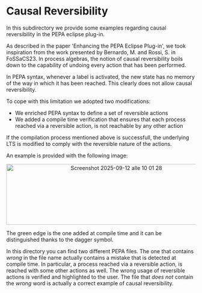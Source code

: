 # Causal Reversibility

In this subdirectory we provide some examples regarding causal reversibility in the PEPA eclipse plug-in. 

As described in the paper 'Enhancing the PEPA Eclipse Plug-in', we took inspiration from the work presented by Bernardo, M. and Rossi, S. in FoSSaCS23. 
In process algebras, the notion of causal reversibility boils down to the capability of undoing every action that has been performed. 

In PEPA syntax, whenever a label is activated, the new state has no memory of the way in which it has been reached. This clearly does not allow causal reversibility. 

To cope with this limitation we adopted two modifications: 
- We enriched PEPA syntax to define a set of reversible actions
- We added a compile time verification that ensures that each process reached via a reversible action, is not reachable by any other action

If the compilation process mentioned above is successfull, the underlying LTS is modified to comply with the reversible nature of the actions. 

An example is provided with the following image: 
<p align="center">
  <img width="570" height="161" alt="Screenshot 2025-09-12 alle 10 01 28" src="https://github.com/user-attachments/assets/ab944ccc-5338-4564-b442-870e3cb36d2c"/>
</p>

The green edge is the one added at compile time and it can be distinguished thanks to the dagger symbol. 

In this directory you can find two different PEPA files. The one that contains _wrong_ in the file name actually contains a mistake that is detected at compile time. In particular, a process reached via a reversible action, is reached with some other actions as well. The wrong usage of reversible actions is verified and highlighted to the user. 
The file that _does not_ contain the _wrong_ word is actually a correct example of causal reversibility.
